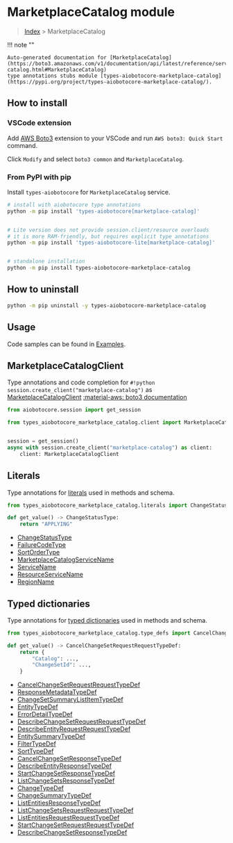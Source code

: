 # MarketplaceCatalog module

> [Index](../README.md) > MarketplaceCatalog


!!! note ""

    Auto-generated documentation for [MarketplaceCatalog](https://boto3.amazonaws.com/v1/documentation/api/latest/reference/services/marketplace-catalog.html#MarketplaceCatalog)
    type annotations stubs module [types-aiobotocore-marketplace-catalog](https://pypi.org/project/types-aiobotocore-marketplace-catalog/).

## How to install

### VSCode extension

Add [AWS Boto3](https://marketplace.visualstudio.com/items?itemName=Boto3typed.boto3-ide)
extension to your VSCode and run `AWS boto3: Quick Start` command.

Click `Modify` and select `boto3 common` and `MarketplaceCatalog`.

### From PyPI with pip

Install `types-aiobotocore` for `MarketplaceCatalog` service.

```bash
# install with aiobotocore type annotations
python -m pip install 'types-aiobotocore[marketplace-catalog]'


# Lite version does not provide session.client/resource overloads
# it is more RAM-friendly, but requires explicit type annotations
python -m pip install 'types-aiobotocore-lite[marketplace-catalog]'


# standalone installation
python -m pip install types-aiobotocore-marketplace-catalog
```



## How to uninstall

```bash
python -m pip uninstall -y types-aiobotocore-marketplace-catalog
```

## Usage

Code samples can be found in [Examples](./usage.md).

## MarketplaceCatalogClient

Type annotations and code completion for  `#!python session.create_client("marketplace-catalog")` as [MarketplaceCatalogClient](./client.md)
[:material-aws: boto3 documentation](https://boto3.amazonaws.com/v1/documentation/api/latest/reference/services/marketplace-catalog.html#MarketplaceCatalog.Client)

```python title="Usage example"
from aiobotocore.session import get_session

from types_aiobotocore_marketplace_catalog.client import MarketplaceCatalogClient


session = get_session()
async with session.create_client("marketplace-catalog") as client:
    client: MarketplaceCatalogClient
```








## Literals

Type annotations for [literals](./literals.md) used in methods and schema.

```python title="Usage example"
from types_aiobotocore_marketplace_catalog.literals import ChangeStatusType

def get_value() -> ChangeStatusType:
    return "APPLYING"
```

- [ChangeStatusType](./literals.md#changestatustype)
- [FailureCodeType](./literals.md#failurecodetype)
- [SortOrderType](./literals.md#sortordertype)
- [MarketplaceCatalogServiceName](./literals.md#marketplacecatalogservicename)
- [ServiceName](./literals.md#servicename)
- [ResourceServiceName](./literals.md#resourceservicename)
- [RegionName](./literals.md#regionname)




## Typed dictionaries

Type annotations for [typed dictionaries](./type_defs.md) used in methods and schema.

```python title="Usage example"
from types_aiobotocore_marketplace_catalog.type_defs import CancelChangeSetRequestRequestTypeDef

def get_value() -> CancelChangeSetRequestRequestTypeDef:
    return {
        "Catalog": ...,
        "ChangeSetId": ...,
    }
```

- [CancelChangeSetRequestRequestTypeDef](./type_defs.md#cancelchangesetrequestrequesttypedef)
- [ResponseMetadataTypeDef](./type_defs.md#responsemetadatatypedef)
- [ChangeSetSummaryListItemTypeDef](./type_defs.md#changesetsummarylistitemtypedef)
- [EntityTypeDef](./type_defs.md#entitytypedef)
- [ErrorDetailTypeDef](./type_defs.md#errordetailtypedef)
- [DescribeChangeSetRequestRequestTypeDef](./type_defs.md#describechangesetrequestrequesttypedef)
- [DescribeEntityRequestRequestTypeDef](./type_defs.md#describeentityrequestrequesttypedef)
- [EntitySummaryTypeDef](./type_defs.md#entitysummarytypedef)
- [FilterTypeDef](./type_defs.md#filtertypedef)
- [SortTypeDef](./type_defs.md#sorttypedef)
- [CancelChangeSetResponseTypeDef](./type_defs.md#cancelchangesetresponsetypedef)
- [DescribeEntityResponseTypeDef](./type_defs.md#describeentityresponsetypedef)
- [StartChangeSetResponseTypeDef](./type_defs.md#startchangesetresponsetypedef)
- [ListChangeSetsResponseTypeDef](./type_defs.md#listchangesetsresponsetypedef)
- [ChangeTypeDef](./type_defs.md#changetypedef)
- [ChangeSummaryTypeDef](./type_defs.md#changesummarytypedef)
- [ListEntitiesResponseTypeDef](./type_defs.md#listentitiesresponsetypedef)
- [ListChangeSetsRequestRequestTypeDef](./type_defs.md#listchangesetsrequestrequesttypedef)
- [ListEntitiesRequestRequestTypeDef](./type_defs.md#listentitiesrequestrequesttypedef)
- [StartChangeSetRequestRequestTypeDef](./type_defs.md#startchangesetrequestrequesttypedef)
- [DescribeChangeSetResponseTypeDef](./type_defs.md#describechangesetresponsetypedef)

